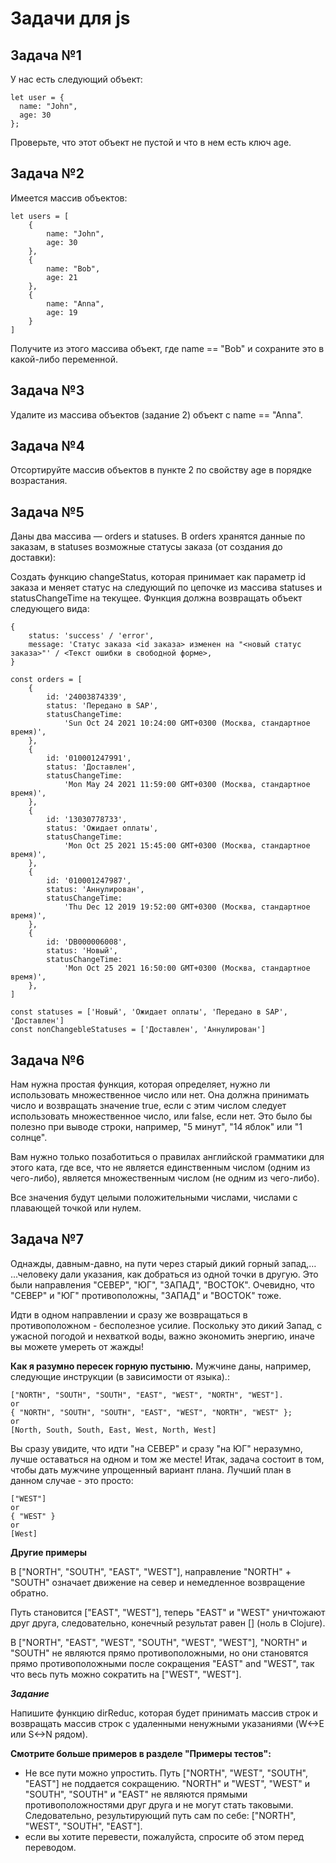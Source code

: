 # Задачи для js

## Задача №1

У нас есть следующий объект:

```
let user = {
  name: "John",
  age: 30
};
```

Проверьте, что этот объект не пустой и что в нем есть ключ age.

## Задача №2

Имеется массив объектов:

```
let users = [
	{
		name: "John",
		age: 30
	},
	{
		name: "Bob",
		age: 21
	},
	{
		name: "Anna",
		age: 19
	}
]
```

Получите из этого массива объект, где name == "Bob" и сохраните это в какой-либо переменной.

## Задача №3

Удалите из массива объектов (задание 2) объект с name == "Anna".

## Задача №4

Отсортируйте массив объектов в пункте 2 по свойству age в порядке возрастания.

## Задача №5

Даны два массива — orders и statuses. В orders хранятся данные по заказам, в statuses возможные статусы заказа (от создания до доставки):

Создать функцию changeStatus, которая принимает как параметр id заказа и меняет статус на следующий по цепочке из массива
statuses и statusChangeTime на текущее. Функция должна возвращать объект следующего вида:

```
{
	status: 'success' / 'error',
	message: 'Статус заказа <id заказа> изменен на "<новый статус заказа>"' / <Текст ошибки в свободной форме>,
}
```

```
const orders = [
	{
		id: '24003874339',
		status: 'Передано в SAP',
		statusChangeTime:
			'Sun Oct 24 2021 10:24:00 GMT+0300 (Москва, стандартное время)',
	},
	{
		id: '010001247991',
		status: 'Доставлен',
		statusChangeTime:
			'Mon May 24 2021 11:59:00 GMT+0300 (Москва, стандартное время)',
	},
	{
		id: '13030778733',
		status: 'Ожидает оплаты',
		statusChangeTime:
			'Mon Oct 25 2021 15:45:00 GMT+0300 (Москва, стандартное время)',
	},
	{
		id: '010001247987',
		status: 'Аннулирован',
		statusChangeTime:
			'Thu Dec 12 2019 19:52:00 GMT+0300 (Москва, стандартное время)',
	},
	{
		id: 'DB000006008',
		status: 'Новый',
		statusChangeTime:
			'Mon Oct 25 2021 16:50:00 GMT+0300 (Москва, стандартное время)',
	},
]

const statuses = ['Новый', 'Ожидает оплаты', 'Передано в SAP', 'Доставлен']
const nonChangebleStatuses = ['Доставлен', 'Аннулирован']
```

## Задача №6

Нам нужна простая функция, которая определяет, нужно ли использовать множественное число или нет. Она должна принимать число и возвращать значение true, если с этим числом следует использовать множественное число, или false, если нет. Это было бы полезно при выводе строки, например, "5 минут", "14 яблок" или "1 солнце".

Вам нужно только позаботиться о правилах английской грамматики для этого ката, где все, что не является единственным числом (одним из чего-либо), является множественным числом (не одним из чего-либо).

Все значения будут целыми положительными числами, числами с плавающей точкой или нулем.

## Задача №7

Однажды, давным-давно, на пути через старый дикий горный запад,…
...человеку дали указания, как добраться из одной точки в другую. Это были направления "СЕВЕР", "ЮГ", "ЗАПАД", "ВОСТОК". Очевидно, что "СЕВЕР" и "ЮГ" противоположны, "ЗАПАД" и "ВОСТОК" тоже.

Идти в одном направлении и сразу же возвращаться в противоположном - бесполезное усилие. Поскольку это дикий Запад, с ужасной погодой и нехваткой воды, важно экономить энергию, иначе вы можете умереть от жажды!

**Как я разумно пересек горную пустыню.**
Мужчине даны, например, следующие инструкции (в зависимости от языка).:

```
["NORTH", "SOUTH", "SOUTH", "EAST", "WEST", "NORTH", "WEST"].
or
{ "NORTH", "SOUTH", "SOUTH", "EAST", "WEST", "NORTH", "WEST" };
or
[North, South, South, East, West, North, West]
```

Вы сразу увидите, что идти "на СЕВЕР" и сразу "на ЮГ" неразумно, лучше оставаться на одном и том же месте! Итак, задача состоит в том, чтобы дать мужчине упрощенный вариант плана. Лучший план в данном случае - это просто:

```
["WEST"]
or
{ "WEST" }
or
[West]
```

**Другие примеры**

В ["NORTH", "SOUTH", "EAST", "WEST"], направление "NORTH" + "SOUTH" означает движение на север и немедленное возвращение обратно.

Путь становится ["EAST", "WEST"], теперь "EAST" и "WEST" уничтожают друг друга, следовательно, конечный результат равен [] (ноль в Clojure).

В ["NORTH", "EAST", "WEST", "SOUTH", "WEST", "WEST"], "NORTH" и "SOUTH" не являются прямо противоположными, но они становятся прямо противоположными после сокращения "EAST" and "WEST", так что весь путь можно сократить на ["WEST", "WEST"].

**_Задание_**

Напишите функцию dirReduc, которая будет принимать массив строк и возвращать массив строк с удаленными ненужными указаниями (W<->E или S<->N рядом).

**Смотрите больше примеров в разделе "Примеры тестов":**

- Не все пути можно упростить. Путь ["NORTH", "WEST", "SOUTH", "EAST"] не поддается сокращению. "NORTH" и "WEST", "WEST" и "SOUTH", "SOUTH" и "EAST" не являются прямыми противоположностями друг друга и не могут стать таковыми. Следовательно, результирующий путь сам по себе: ["NORTH", "WEST", "SOUTH", "EAST"].
- если вы хотите перевести, пожалуйста, спросите об этом перед переводом.
